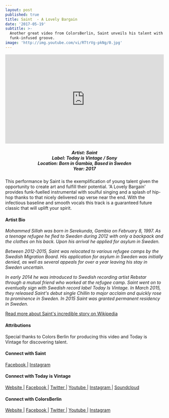 ```yaml
---
layout: post
published: true
title: Saint  - A Lovely Bargain
date: '2017-05-19'
subtitle: >-
  Another great video from ColorsBerlin, Saint unveils his talent with this
  funk-infused groove.
image: 'http://img.youtube.com/vi/RTtrVg-pkNg/0.jpg'
---
```

<style>.embed-container { position: relative; padding-bottom: 56.25%; height: 0; overflow: hidden; max-width: 100%; } .embed-container iframe, .embed-container object, .embed-container embed { position: absolute; top: 0; left: 0; width: 100%; height: 100%; }</style><div class='embed-container'><iframe src='https://www.youtube.com/embed/RTtrVg-pkNg?rel=0&amp;showinfo=0' frameborder='0'> </iframe></div>

<h5 style="text-align: center;">
Artist: Saint <br>
Label: Today is Vintage / Sony <br>
Location: Born in Gambia, Based in Sweden <br>
Year: 2017
</h5>





This performance by Saint is the exemplification of young talent given the opportunity to create art and fulfill their potential. 'A Lovely Bargain' provides funk-fuelled instrumental with soulful singing and a splash of hip-hop thanks to that nicely delivered rap verse near the end. With the infectious baseline and smooth vocals this track is a guaranteed future classic that will uplift your spirit.


#### Artist Bio

*Mohammed Sillah was born in Serekunda, Gambia on February 8, 1997. As a teenage refugee he fled to Sweden during 2012 with only a backpack and the clothes on his back. Upon his arrival he applied for asylum in Sweden.*

*Between 2012-2015, Saint was relocated to various refugee camps by the Swedish Migration Board. His application for asylum in Sweden was initially denied, as well as several appeals for over a year leaving his stay in Sweden uncertain.*

*In early 2014 he was introduced to Swedish recording artist Rebstar through a mutual friend who worked at the refugee camp. Saint went on to eventually sign with Swedish record label Today Is Vintage. In March 2015, they released Saint's debut single Chillin to major acclaim and quickly rose to prominence in Sweden. In 2015 Saint was granted permanent residency in Sweden.*

[Read more about Saint's incredible story on Wikipedia](http://bit.ly/2rMw6oZ)

#### Attributions

Special thanks to Colors Berlin for producing this video and Today is Vintage for discovering talent.

#### Connect with Saint

<a class="fa fa-facebook" href="https://www.facebook.com/vintage.saint/" target="_blank"> Facebook </a> |
<a class="fa fa-instagram" href="https://www.instagram.com/saintdizellius/" target="_blank"> Instagram </a> 


#### Connect with Today is Vintage

<a class="fa fa-globe" href="http://www.todayisvintage.com/" target="_blank"> Website </a> |
<a class="fa fa-facebook" href="https://www.facebook.com/todayisvintage" target="_blank"> Facebook </a> |
<a class="fa fa-twitter" href="https://twitter.com/todayisvintage" target="_blank"> Twitter </a> |
<a class="fa fa-youtube" href="https://www.youtube.com/user/todayisVINTAGE" target="_blank"> Youtube </a> |
<a class="fa fa-instagram" href="https://www.instagram.com/todayisvintage/" target="_blank"> Instagram </a> | 
<a class="fa fa-soundcloud" href="https://soundcloud.com/todayisvintage" target="_blank"> Soundcloud </a>


#### Connect with ColorsBerlin

<a class="fa fa-globe" href="http://www.colorsberlin.com/" target="_blank"> Website </a> | 
<a class="fa fa-facebook" href="https://www.facebook.com/colorsberlinofficial/" target="_blank"> Facebook </a> |
<a class="fa fa-twitter" href="https://twitter.com/colorsberlin" target="_blank"> Twitter </a> |
<a class="fa fa-youtube" href="https://www.youtube.com/c/colorsberlinofficial" target="_blank"> Youtube </a> |
<a class="fa fa-instagram" href="https://www.instagram.com/COLORSBERLIN/" target="_blank"> Instagram </a>
